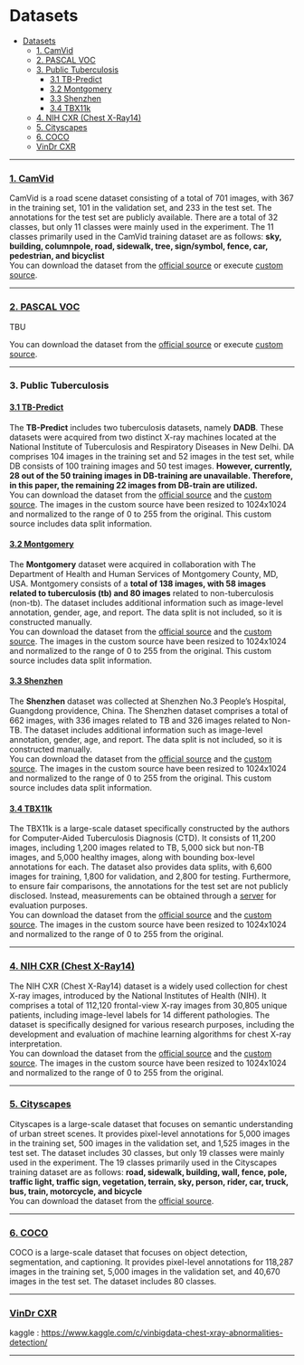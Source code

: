 # Datasets
- [Datasets](#datasets)
    - [1. CamVid](#1-camvid)
    - [2. PASCAL VOC](#2-pascal-voc)
    - [3. Public Tuberculosis](#3-public-tuberculosis)
      - [3.1 TB-Predict](#31-tb-predict)
      - [3.2 Montgomery](#32-montgomery)
      - [3.3 Shenzhen](#33-shenzhen)
      - [3.4 TBX11k](#34-tbx11k)
    - [4. NIH CXR (Chest X-Ray14)](#4-nih-cxr-chest-x-ray14)
    - [5. Cityscapes](#5-cityscapes)
    - [6. COCO](#6-coco)
    - [VinDr CXR](#vindr-cxr)
  
  

---


### [1. CamVid][CAMVID]
CamVid is a road scene dataset consisting of a total of 701 images, with 367 in the training set, 101 in the validation set, and 233 in the test set. The annotations for the test set are publicly available. There are a total of 32 classes, but only 11 classes were mainly used in the experiment. The 11 classes primarily used in the CamVid training dataset are as follows: **sky, building, columnpole, road, sidewalk, tree, sign/symbol, fence, car, pedestrian, and bicyclist** <br>
You can download the dataset from the [official source][CAMVID] or execute [custom source](../../scripts/camvid.sh).


[CAMVID]:http://mi.eng.cam.ac.uk/research/projects/VideoRec/CamVid/
[CAMVID_LINK]:https://drive.google.com/file/d/15e7J7bLBosM8Aqb6LtkbD7gQFzbZ9TbY/view?usp=drive_link

---

### [2. PASCAL VOC][VOC]
TBU
<!-- PASCAL VOC Dataset은 20개의 클래스로 구성되어있으며, 2007년부터 2012년까지의 데이터셋이 존재한다. 07년도까지는 testset anootation이 공개되었지만 이후로는 공개되지 않았다. -->
You can download the dataset from the [official source][VOC] or execute [custom source](../../scripts/pascal_voc.sh).

[VOC]:http://host.robots.ox.ac.uk/pascal/VOC/
[VOC_LINK]:https://drive.google.com/file/d/15e7J7bLBosM8Aqb6LtkbD7gQFzbZ9TbY/view?usp=sharing

--- 

### 3. Public Tuberculosis
#### [3.1 TB-Predict][DADB]
The **TB-Predict** includes two tuberculosis datasets, namely **DADB**. These datasets were acquired from two distinct X-ray machines located at the National Institute of Tuberculosis and Respiratory Diseases in New Delhi. DA comprises 104 images in the training set and 52 images in the test set, while DB consists of 100 training images and 50 test images. **However, currently, 28 out of the 50 training images in DB-training are unavailable. Therefore, in this paper, the remaining 22 images from DB-train are utilized.** <br>
You can download the dataset from the [official source][DADB] and the [custom source][DADB_LINK]. The images in the custom source have been resized to 1024x1024 and normalized to the range of 0 to 255 from the original. This custom source includes data split information.

[DADB]:https://sourceforge.net/projects/tbxpredict/
[DADB_LINK]:https://drive.google.com/file/d/1lhzxuvtmY4hYGC0ZdoGgERf-KTFwCtiW/view?usp=sharing

#### [3.2 Montgomery][MONTGOMERY]
The **Montgomery** dataset were acquired in collaboration with The Department of Health and Human Services of Montgomery County, MD, USA.  Montgomery consists of a **total of 138 images, with 58 images related to tuberculosis (tb) and 80 images** related to non-tuberculosis (non-tb). The dataset includes additional information such as image-level annotation, gender, age, and report. The data split is not included, so it is constructed manually.<br>
You can download the dataset from the [official source][MONTGOMERY_LINK1] and the [custom source][MONTGOMERY_LINK2]. The images in the custom source have been resized to 1024x1024 and normalized to the range of 0 to 255 from the original. This custom source includes data split information.

[MONTGOMERY]:https://openi.nlm.nih.gov/faq#collection
[MONTGOMERY_LINK1]:https://openi.nlm.nih.gov/imgs/collections/NLM-MontgomeryCXRSet.zip
[MONTGOMERY_LINK2]:https://drive.google.com/file/d/1VsDzFxXASNl_J0DKksQgpusxOfbQ4iR1/view?usp=drive_link

#### [3.3 Shenzhen][SHENZHEN]
The **Shenzhen** dataset was collected at Shenzhen No.3 People’s Hospital, Guangdong providence, China. The Shenzhen dataset comprises a total of 662 images, with 336 images related to TB and 326 images related to Non-TB. The dataset includes additional information such as image-level annotation, gender, age, and report. The data split is not included, so it is constructed manually.<br>
You can download the dataset from the [official source][SHENZHEN_LINK1] and the [custom source][SHENZHEN_LINK2]. The images in the custom source have been resized to 1024x1024 and normalized to the range of 0 to 255 from the original. This custom source includes data split information.

[SHENZHEN]:https://openi.nlm.nih.gov/faq#collection
[SHENZHEN_LINK1]:https://openi.nlm.nih.gov/imgs/collections/ChinaSet_AllFiles.zip
[SHENZHEN_LINK2]:https://drive.google.com/file/d/16uK-BQJtecqO8_UY9hQL1UwpeaBMB_BT/view?usp=sharing

#### [3.4 TBX11k][TBX11K]

The TBX11k is a large-scale dataset specifically constructed by the authors for Computer-Aided Tuberculosis Diagnosis (CTD). It consists of 11,200 images, including 1,200 images related to TB, 5,000 sick but non-TB images, and 5,000 healthy images, along with bounding box-level annotations for each. The dataset also provides data splits, with 6,600 images for training, 1,800 for validation, and 2,800 for testing. Furthermore, to ensure fair comparisons, the annotations for the test set are not publicly disclosed. Instead, measurements can be obtained through a [server][TBX11K_SERVER] for evaluation purposes.<br>
You can download the dataset from the [official source][TBX11K_LINK] and the [custom source][TBX11K_LINK2]. The images in the custom source have been resized to 1024x1024 and normalized to the range of 0 to 255 from the original.

[TBX11K]:https://mmcheng.net/tb
[TBX11K_SERVER]:https://codalab.lisn.upsaclay.fr/competitions/7916
[TBX11K_LINK]:https://drive.google.com/file/d/1r-oNYTPiPCOUzSjChjCIYTdkjBTugqxR/view?usp=sharing
[TBX11K_LINK2]:https://drive.google.com/file/d/1R4-4uOtDQBQO6Iqsnf55hvCxpqLDjAu3/view?usp=sharing

---

### [4. NIH CXR (Chest X-Ray14)][NIH]

The NIH CXR (Chest X-Ray14) dataset is a widely used collection for chest X-ray images, introduced by the National Institutes of Health (NIH). It comprises a total of 112,120 frontal-view X-ray images from 30,805 unique patients, including image-level labels for 14 different pathologies. The dataset is specifically designed for various research purposes, including the development and evaluation of machine learning algorithms for chest X-ray interpretation.<br>
You can download the dataset from the [official source][NIH_LINK] and the [custom source][NIH_LINK2]. The images in the custom source have been resized to 1024x1024 and normalized to the range of 0 to 255 from the original.

[NIH]:https://www.cc.nih.gov/drd/summers.html
[NIH_LINK]:https://nihcc.app.box.com/v/ChestXray-NIHCC
[NIH_LINK2]:https://drive.google.com/file/d/11YNGiwTkDASqEK0t6amGmJu-X0wp3evL/view?usp=drive_link

---

### [5. Cityscapes][CITYSCAPES]

Cityscapes is a large-scale dataset that focuses on semantic understanding of urban street scenes. It provides pixel-level annotations for 5,000 images in the training set, 500 images in the validation set, and 1,525 images in the test set. The dataset includes 30 classes, but only 19 classes were mainly used in the experiment. The 19 classes primarily used in the Cityscapes training dataset are as follows: **road, sidewalk, building, wall, fence, pole, traffic light, traffic sign, vegetation, terrain, sky, person, rider, car, truck, bus, train, motorcycle, and bicycle** <br>
You can download the dataset from the [official source][CITYSCAPES].

[CITYSCAPES]:https://www.cityscapes-dataset.com/

---

### [6. COCO][COCO]

COCO is a large-scale dataset that focuses on object detection, segmentation, and captioning. It provides pixel-level annotations for 118,287 images in the training set, 5,000 images in the validation set, and 40,670 images in the test set. The dataset includes 80 classes. <br>

[COCO]:https://cocodataset.org/#home

---

### [VinDr CXR][VINDRCXR]



kaggle : https://www.kaggle.com/c/vinbigdata-chest-xray-abnormalities-detection/

[VINDRCXR]:https://vinlab.io/dataset/vindr-chest-x-ray.html/   

---